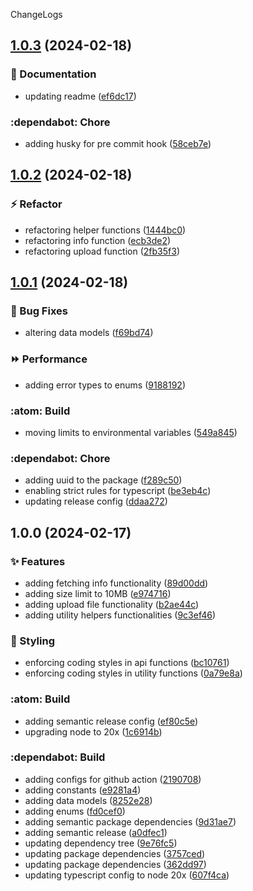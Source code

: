 ChangeLogs

## [1.0.3](https://github.com/mdrijwan/file-monitoring-api/compare/v1.0.2...v1.0.3) (2024-02-18)


### :memo: Documentation

* updating readme ([ef6dc17](https://github.com/mdrijwan/file-monitoring-api/commit/ef6dc17b824697f1c2b7e3f35223302ca281695e))


### :dependabot: Chore

* adding husky for pre commit hook ([58ceb7e](https://github.com/mdrijwan/file-monitoring-api/commit/58ceb7ee7050f77125e9c686d1018fa56aafdd36))

## [1.0.2](https://github.com/mdrijwan/file-monitoring-api/compare/v1.0.1...v1.0.2) (2024-02-18)


### :zap: Refactor

* refactoring helper functions ([1444bc0](https://github.com/mdrijwan/file-monitoring-api/commit/1444bc00941fc3c9f817bc46aa3a978ca60c4509))
* refactoring info function ([ecb3de2](https://github.com/mdrijwan/file-monitoring-api/commit/ecb3de28de3a48defe9bde9040fced16748f9d6d))
* refactoring upload function ([2fb35f3](https://github.com/mdrijwan/file-monitoring-api/commit/2fb35f3306535b3a3490b35516c1a245c97e697b))

## [1.0.1](https://github.com/mdrijwan/file-monitoring-api/compare/v1.0.0...v1.0.1) (2024-02-18)


### :bug: Bug Fixes

* altering data models ([f69bd74](https://github.com/mdrijwan/file-monitoring-api/commit/f69bd7420fd8df3bfa8ead91aabab345884e7e31))


### :fast_forward: Performance

* adding error types to enums ([9188192](https://github.com/mdrijwan/file-monitoring-api/commit/9188192d6d35909d157527843af77707aa414964))


### :atom: Build

* moving limits to environmental variables ([549a845](https://github.com/mdrijwan/file-monitoring-api/commit/549a845d0adcee4ace5041cac2d19b029f04d176))


### :dependabot: Chore

* adding uuid to the package ([f289c50](https://github.com/mdrijwan/file-monitoring-api/commit/f289c505104fee99798d2a9a66117e1cf6a72ec4))
* enabling strict rules for typescript ([be3eb4c](https://github.com/mdrijwan/file-monitoring-api/commit/be3eb4cec79b4f79ed942c9e35e14ca470922184))
* updating release config ([ddaa272](https://github.com/mdrijwan/file-monitoring-api/commit/ddaa2727072d1fc5da47846d28d221e9e1309f8c))

## 1.0.0 (2024-02-17)


### :sparkles: Features

* adding fetching info functionality ([89d00dd](https://github.com/mdrijwan/file-monitoring-api/commit/89d00dd7757b045c0cd02429d0f695321523c48d))
* adding size limit to 10MB ([e974716](https://github.com/mdrijwan/file-monitoring-api/commit/e974716cf322de11f9e145a5106537ba067b7fc1))
* adding upload file functionality ([b2ae44c](https://github.com/mdrijwan/file-monitoring-api/commit/b2ae44c6aa4e3e8ff07409eca969e02e7a3a17d5))
* adding utility helpers functionalities ([9c3ef46](https://github.com/mdrijwan/file-monitoring-api/commit/9c3ef4630aa0cb4c87a18a78203a952fc4cdd60f))


### :barber: Styling

* enforcing coding styles in api functions ([bc10761](https://github.com/mdrijwan/file-monitoring-api/commit/bc10761ad152c23b8d7301b2b1dbdecf57208ed8))
* enforcing coding styles in utility functions ([0a79e8a](https://github.com/mdrijwan/file-monitoring-api/commit/0a79e8a4e3720bf37193b7ba4cad1cf4e1e56fcc))


### :atom: Build

* adding semantic release config ([ef80c5e](https://github.com/mdrijwan/file-monitoring-api/commit/ef80c5ef35fd2b6425a64377e178ff08e54b21da))
* upgrading node to 20x ([1c6914b](https://github.com/mdrijwan/file-monitoring-api/commit/1c6914bdda9b2a8187ea88d60e077fe940a15472))


### :dependabot: Build

* adding configs for github action ([2190708](https://github.com/mdrijwan/file-monitoring-api/commit/2190708d119969af4ebeb0c19dc038fb58578391))
* adding constants ([e9281a4](https://github.com/mdrijwan/file-monitoring-api/commit/e9281a4839f2153483c36af6164a0a6ecd98ea9e))
* adding data models ([8252e28](https://github.com/mdrijwan/file-monitoring-api/commit/8252e28579aa20e2dde012d6ceb59efccb2bfc99))
* adding enums ([fd0cef0](https://github.com/mdrijwan/file-monitoring-api/commit/fd0cef0f75b7b8dcf9b099b23d8b3822e0c91a0e))
* adding semantic package dependencies ([9d31ae7](https://github.com/mdrijwan/file-monitoring-api/commit/9d31ae74bab367674420bd66deebe89b10c490a0))
* adding semantic release ([a0dfec1](https://github.com/mdrijwan/file-monitoring-api/commit/a0dfec105585b0c09908c637bbcea3cfdd27cd8b))
* updating dependency tree ([9e76fc5](https://github.com/mdrijwan/file-monitoring-api/commit/9e76fc51cb916bf628ec2c2d16cc08c640458e98))
* updating package dependencies ([3757ced](https://github.com/mdrijwan/file-monitoring-api/commit/3757ced86e58d1dba5d0894817e6ab6be6663358))
* updating package dependencies ([362dd97](https://github.com/mdrijwan/file-monitoring-api/commit/362dd973d53d29857f3abca52a319e5c0a59f8a3))
* updating typescript config to node 20x ([607f4ca](https://github.com/mdrijwan/file-monitoring-api/commit/607f4cac3171f15702af6487b8771ec6dbc1accf))

